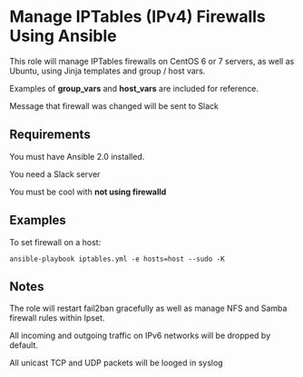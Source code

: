 
Manage IPTables (IPv4) Firewalls Using Ansible
=======================

This role will manage IPTables firewalls on CentOS 6 or 7 servers, as well as Ubuntu, using Jinja templates and group / host vars.

Examples of **group_vars** and **host_vars** are included for reference.

Message that firewall was changed will be sent to Slack

Requirements
------------

You must have Ansible 2.0 installed.

You need a Slack server

You must be cool with **not using firewalld**

Examples
--------

To set firewall on a host:

```
ansible-playbook iptables.yml -e hosts=host --sudo -K
```

Notes
--------
The role will restart fail2ban gracefully as well as manage NFS and Samba firewall rules within Ipset.

All incoming and outgoing traffic on IPv6 networks will be dropped by default.

All unicast TCP and UDP packets will be looged in syslog
